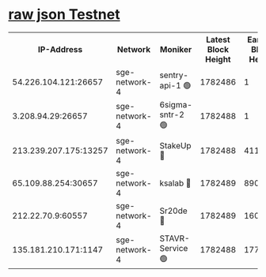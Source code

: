 
[raw json Testnet](https://rpc-check.sget.stavr.tech/sget/rpc-sget-result.json)
=


<table><tr><th>IP-Address</th><th>Network</th><th>Moniker</th><th>Latest Block Height</th><th>Earliest Block Height</th><th>Catching Up</th><th>Tx Index</th><th>Voting Power</th><th>Scan Time</th></tr><tr><td>54.226.104.121:26657</td><td>sge-network-4</td><td>sentry-api-1 🟢</td><td>1782486</td><td>1</td><td>False</td><td>on</td><td>0</td><td>2024-02-28T21:22:06.455258825UTC</td></tr><tr><td>3.208.94.29:26657</td><td>sge-network-4</td><td>6sigma-sntr-2 🟢</td><td>1782488</td><td>1</td><td>False</td><td>on</td><td>0</td><td>2024-02-28T21:22:15.746831084UTC</td></tr><tr><td>213.239.207.175:13257</td><td>sge-network-4</td><td>StakeUp 🔴</td><td>1782488</td><td>411001</td><td>False</td><td>off</td><td>100</td><td>2024-02-28T21:22:14.807180793UTC</td></tr><tr><td>65.109.88.254:30657</td><td>sge-network-4</td><td>ksalab 🔴</td><td>1782489</td><td>890001</td><td>False</td><td>off</td><td>2412</td><td>2024-02-28T21:22:22.234082718UTC</td></tr><tr><td>212.22.70.9:60557</td><td>sge-network-4</td><td>Sr20de 🔴</td><td>1782489</td><td>1608978</td><td>False</td><td>on</td><td>104</td><td>2024-02-28T21:22:24.653838753UTC</td></tr><tr><td>135.181.210.171:1147</td><td>sge-network-4</td><td>STAVR-Service 🟢</td><td>1782488</td><td>1778001</td><td>False</td><td>on</td><td>0</td><td>2024-02-28T21:22:15.149875943UTC</td></tr></table>

